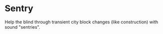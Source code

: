 # Sentry
Help the blind through transient city block changes (like construction) with sound "sentries".
